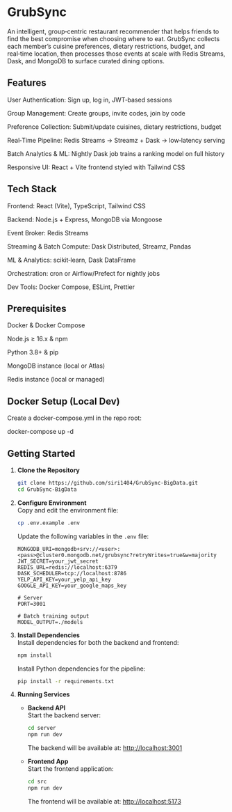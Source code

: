 # GrubSync

An intelligent, group‑centric restaurant recommender that helps friends to find the best compromise when choosing where to eat. GrubSync collects each member’s cuisine preferences, dietary restrictions, budget, and real‑time location, then processes those events at scale with Redis Streams, Dask, and MongoDB to surface curated dining options.

## Features

User Authentication: Sign up, log in, JWT‑based sessions

Group Management: Create groups, invite codes, join by code

Preference Collection: Submit/update cuisines, dietary restrictions, budget

Real‑Time Pipeline: Redis Streams → Streamz + Dask → low‑latency serving

Batch Analytics & ML: Nightly Dask job trains a ranking model on full history

Responsive UI: React + Vite frontend styled with Tailwind CSS

## Tech Stack
Frontend: React (Vite), TypeScript, Tailwind CSS

Backend: Node.js + Express, MongoDB via Mongoose

Event Broker: Redis Streams

Streaming & Batch Compute: Dask Distributed, Streamz, Pandas

ML & Analytics: scikit‑learn, Dask DataFrame

Orchestration: cron or Airflow/Prefect for nightly jobs

Dev Tools: Docker Compose, ESLint, Prettier

## Prerequisites
Docker & Docker Compose

Node.js ≥ 16.x & npm

Python 3.8+ & pip

MongoDB instance (local or Atlas)

Redis instance (local or managed)

## Docker Setup (Local Dev)
Create a docker-compose.yml in the repo root:

docker-compose up -d

## Getting Started

1. **Clone the Repository**  
    ```bash
    git clone https://github.com/siri1404/GrubSync-BigData.git
    cd GrubSync-BigData
    ```

2. **Configure Environment**  
    Copy and edit the environment file:  
    ```bash
    cp .env.example .env
    ```
    Update the following variables in the `.env` file:
    ```env
    MONGODB_URI=mongodb+srv://<user>:<pass>@cluster0.mongodb.net/grubsync?retryWrites=true&w=majority
    JWT_SECRET=your_jwt_secret
    REDIS_URL=redis://localhost:6379
    DASK_SCHEDULER=tcp://localhost:8786
    YELP_API_KEY=your_yelp_api_key
    GOOGLE_API_KEY=your_google_maps_key

    # Server
    PORT=3001

    # Batch training output
    MODEL_OUTPUT=./models
    ```

3. **Install Dependencies**  
    Install dependencies for both the backend and frontend:  
    ```bash
    npm install
    ```
    Install Python dependencies for the pipeline:  
    ```bash
    pip install -r requirements.txt
    ```

4. **Running Services**  
    - **Backend API**  
      Start the backend server:  
      ```bash
      cd server
      npm run dev
      ```
      The backend will be available at: [http://localhost:3001](http://localhost:3001)

    - **Frontend App**  
      Start the frontend application:  
      ```bash
      cd src
      npm run dev
      ```
      The frontend will be available at: [http://localhost:5173](http://localhost:5173)

